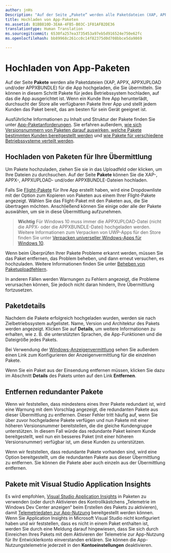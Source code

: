 ```yaml
---
author: jnHs
Description: "Auf der Seite „Pakete“ werden alle Paketdateien (XAP, APPX, APPXUPLOAD und/oder APPXBUNDLE) für die App hochgeladen, die Sie übermitteln. Sie können in diesem Schritt Pakete für jedes Betriebssystem hochladen, auf das die App ausgerichtet ist."
title: Hochladen von App-Paketen
ms.assetid: B1BB810D-3EAA-4FB5-B03C-1F01AFB2DE36
translationtype: Human Translation
ms.sourcegitcommit: 6530fa257ea3735453a97eb5d916524e750e62fc
ms.openlocfilehash: bb89968c261cc0c14f82375d0d708bbce5da9869

---
```


# Hochladen von App-Paketen


Auf der Seite **Pakete** werden alle Paketdateien (XAP, APPX, APPXUPLOAD und/oder APPXBUNDLE) für die App hochgeladen, die Sie übermitteln. Sie können in diesem Schritt Pakete für jedes Betriebssystem hochladen, auf das die App ausgerichtet ist. Wenn ein Kunde Ihre App herunterlädt, durchsucht der Store alle verfügbaren Pakete Ihrer App und stellt jedem Kunden das Paket bereit, das am besten für sein Gerät geeignet ist.

Ausführliche Informationen zu Inhalt und Struktur der Pakete finden Sie unter [App-Paketanforderungen](app-package-requirements.md). Sie erfahren außerdem, [wie sich Versionsnummern von Paketen darauf auswirken, welche Pakete bestimmten Kunden bereitgestellt werden](package-version-numbering.md) und [wie Pakete für verschiedene Betriebssysteme verteilt werden](guidance-for-app-package-management.md).

## Hochladen von Paketen für Ihre Übermittlung


Um Pakete hochzuladen, ziehen Sie sie in das Uploadfeld oder klicken, um Ihre Dateien zu durchsuchen. Auf der Seite **Pakete** können Sie die XAP-, APPX-, APPXUPLOAD- und/oder APPXBUNDLE-Dateien hochladen.

Falls Sie [Flight-Pakete](package-flights.md) für Ihre App erstellt haben, wird eine Dropdownliste mit der Option zum Kopieren von Paketen aus einem Ihrer Flight-Pakete angezeigt. Wählen Sie das Flight-Paket mit den Paketen aus, die Sie übertragen möchten. Anschließend können Sie einige oder alle der Pakete auswählen, um sie in diese Übermittlung aufzunehmen.

> **Wichtig**  Für Windows 10 muss immer die APPXUPLOAD-Datei (nicht die APPX- oder die APPXBUNDLE-Datei) hochgeladen werden. Weitere Informationen zum Verpacken von UWP-Apps für den Store finden Sie unter [Verpacken universeller Windows-Apps für Windows 10](../packaging/packaging-uwp-apps.md).

Wenn beim Überprüfen Ihrer Pakete Probleme erkannt werden, müssen Sie das Paket entfernen, das Problem beheben, und dann erneut versuchen, es hochzuladen. Weitere Informationen finden Sie unter [Beheben von Paketuploadfehlern](resolve-package-upload-errors.md).

In anderen Fällen werden Warnungen zu Fehlern angezeigt, die Probleme verursachen können, Sie jedoch nicht daran hindern, Ihre Übermittlung fortzusetzen.

## Paketdetails


Nachdem die Pakete erfolgreich hochgeladen wurden, werden sie nach Zielbetriebssystem aufgelistet. Name, Version und Architektur des Pakets werden angezeigt. Klicken Sie auf **Details**, um weitere Informationen zu erhalten, wie z. B. die unterstützten Sprachen, die App-Funktionen und die Dateigröße jedes Pakets.

Bei Verwendung der [Windows-Anzeigenvermittlung](../monetize/use-ad-mediation-to-maximize-revenue.md) sehen Sie außerdem einen Link zum Konfigurieren der Anzeigenvermittlung für die einzelnen Pakete.

Wenn Sie ein Paket aus der Einsendung entfernen müssen, klicken Sie dazu im Abschnitt **Details** des Pakets unten auf den Link **Entfernen**.

## Entfernen redundanter Pakete


Wenn wir feststellen, dass mindestens eines Ihrer Pakete redundant ist, wird eine Warnung mit dem Vorschlag angezeigt, die redundanten Pakete aus dieser Übermittlung zu entfernen. Dieser Fehler tritt häufig auf, wenn Sie über zuvor hochgeladene Pakete verfügen und nun Pakete mit einer höheren Versionsnummer bereitstellen, die die gleiche Kundengruppe unterstützen. In diesem Fall würde das redundante Paket keinem Kunde bereitgestellt, weil nun ein besseres Paket (mit einer höheren Versionsnummer) verfügbar ist, um diese Kunden zu unterstützen.

Wenn wir feststellen, dass redundante Pakete vorhanden sind, wird eine Option bereitgestellt, um die redundanten Pakete aus dieser Übermittlung zu entfernen. Sie können die Pakete aber auch einzeln aus der Übermittlung entfernen.

## Pakete mit Visual Studio Application Insights


Es wird empfohlen, [Visual Studio Application Insights](http://go.microsoft.com/fwlink/?LinkId=615086) in Paketen zu verwenden (oder durch Aktivieren des Kontrollkästchens „Telemetrie im Windows Dev Center anzeigen“ beim Erstellen des Pakets zu aktivieren), damit [Telemetriedaten zur App-Nutzung](usage-report.md) bereitgestellt werden können. Wenn Sie Application Insights in Microsoft Visual Studio nicht konfiguriert haben und wir feststellen, dass es nicht in einem Paket enthalten ist, werden Sie durch eine Meldung darauf hingewiesen, dass Sie sich durch Einreichen Ihres Pakets mit dem Aktivieren der Telemetrie zur App-Nutzung für Ihr Entwicklerkonto einverstanden erklären. Sie können die App-Nutzungstelemetrie jederzeit in den **Kontoeinstellungen** deaktivieren.

 

 







<!--HONumber=Jun16_HO4-->


